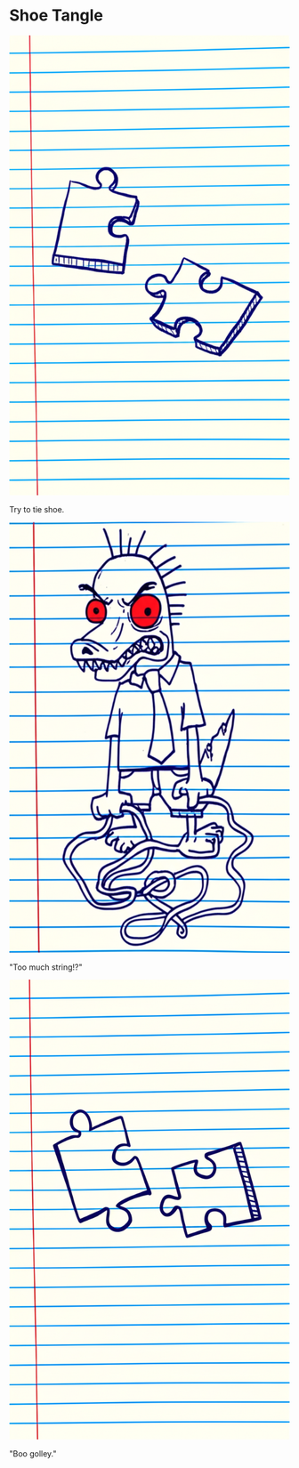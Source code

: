 # Shoe Tangle

![Garrey Goosey bends over, holding shoelaces, looking determined to tie them.](shoes-1.png)

Try to tie shoe.

![Garrey Goosey stares confusedly at his shoelaces, which are tangled in a complicated knot.](shoes-2.png)

"Too much string!?"

![Garrey Goosey throws his untied shoe away in anger, looking furious.](shoes-3.png)

"Boo golley."
